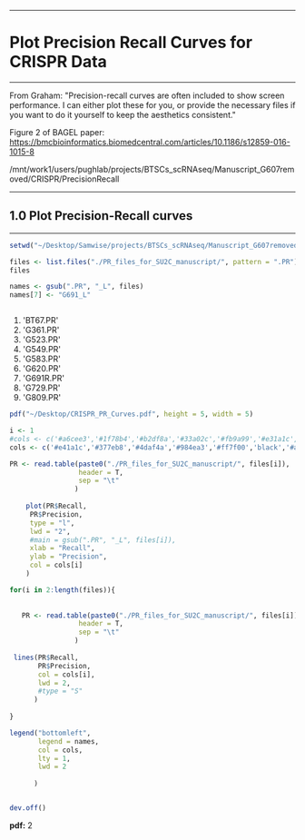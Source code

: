 
---
# Plot Precision Recall Curves for CRISPR Data
----


From Graham: "Precision-recall curves are often included to show screen performance. I can either plot these for you, or provide the necessary files if you want to do it yourself to keep the aesthetics consistent."

Figure 2 of BAGEL paper: https://bmcbioinformatics.biomedcentral.com/articles/10.1186/s12859-016-1015-8

/mnt/work1/users/pughlab/projects/BTSCs_scRNAseq/Manuscript_G607removed/CRISPR/PrecisionRecall

----
## 1.0 Plot Precision-Recall curves
----


```R
setwd("~/Desktop/Samwise/projects/BTSCs_scRNAseq/Manuscript_G607removed/CRISPR/PrecisionRecall")

files <- list.files("./PR_files_for_SU2C_manuscript/", pattern = ".PR")
files

names <- gsub(".PR", "_L", files)
names[7] <- "G691_L"



```


<ol class=list-inline>
	<li>'BT67.PR'</li>
	<li>'G361.PR'</li>
	<li>'G523.PR'</li>
	<li>'G549.PR'</li>
	<li>'G583.PR'</li>
	<li>'G620.PR'</li>
	<li>'G691R.PR'</li>
	<li>'G729.PR'</li>
	<li>'G809.PR'</li>
</ol>




```R
pdf("~/Desktop/CRISPR_PR_Curves.pdf", height = 5, width = 5)

i <- 1
#cols <- c('#a6cee3','#1f78b4','#b2df8a','#33a02c','#fb9a99','#e31a1c','#fdbf6f','#ff7f00','black')
cols <- c('#e41a1c','#377eb8','#4daf4a','#984ea3','#ff7f00','black','#a65628','#f781bf','#999999')

PR <- read.table(paste0("./PR_files_for_SU2C_manuscript/", files[i]),
                 header = T, 
                 sep = "\t"
                )
    
    plot(PR$Recall,
     PR$Precision,
     type = "l",
     lwd = "2",
     #main = gsub(".PR", "_L", files[i]),
     xlab = "Recall",
     ylab = "Precision",
     col = cols[i]
    )

for(i in 2:length(files)){
    
    
   PR <- read.table(paste0("./PR_files_for_SU2C_manuscript/", files[i]),
                 header = T, 
                 sep = "\t"
                )
    
 lines(PR$Recall,
       PR$Precision,
       col = cols[i],
       lwd = 2,
       #type = "S"
      )
    
}

legend("bottomleft",
       legend = names,
       col = cols,
       lty = 1,
       lwd = 2
      
      )


dev.off()
```


<strong>pdf:</strong> 2

